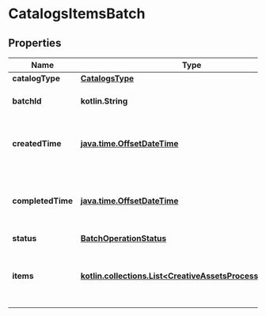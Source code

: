 
# CatalogsItemsBatch

## Properties
| Name | Type | Description | Notes |
| ------------ | ------------- | ------------- | ------------- |
| **catalogType** | [**CatalogsType**](CatalogsType.md) |  |  |
| **batchId** | **kotlin.String** | Id of the catalogs items batch |  [optional] |
| **createdTime** | [**java.time.OffsetDateTime**](java.time.OffsetDateTime.md) | Date and time (UTC) of the batch creation: YYYY-MM-DD&#39;T&#39;hh:mm:ss |  [optional] [readonly] |
| **completedTime** | [**java.time.OffsetDateTime**](java.time.OffsetDateTime.md) | Date and time (UTC) of the batch completion: YYYY-MM-DD&#39;T&#39;hh:mm:ss |  [optional] [readonly] |
| **status** | [**BatchOperationStatus**](BatchOperationStatus.md) |  |  [optional] |
| **items** | [**kotlin.collections.List&lt;CreativeAssetsProcessingRecord&gt;**](CreativeAssetsProcessingRecord.md) | Array with the catalogs items processing records part of the catalogs items batch |  [optional] |



